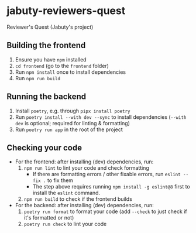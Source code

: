 # jabuty-reviewers-quest
Reviewer's Quest (Jabuty's project)

## Building the frontend

1. Ensure you have `npm` installed
2. `cd frontend` (go to the `frontend` folder)
3. Run `npm install` once to install dependencies
4. Run `npm run build`

## Running the backend

1. Install `poetry`, e.g. through `pipx install poetry`
2. Run `poetry install --with dev --sync` to install dependencies (`--with dev` is optional; required for linting & formatting)
2. Run `poetry run app` in the root of the project

## Checking your code

- For the frontend: after installing (dev) dependencies, run:
    1. `npm run lint` to lint your code and check formatting
        - If there are formatting errors / other fixable errors, run `eslint --fix .` to fix them
        - The step above requires running `npm install -g eslint@8` first to install the `eslint` command.
    2. `npm run build` to check if the frontend builds
- For the backend: after installing (dev) dependencies, run:
    1. `poetry run format` to format your code (add `--check` to just check if it's formatted or not)
    2. `poetry run check` to lint your code
